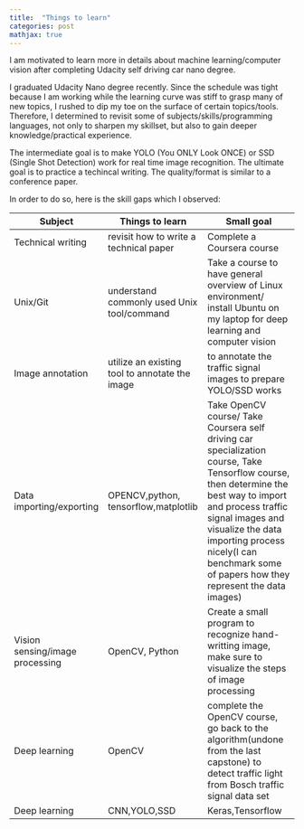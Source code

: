 ```yaml
---
title:  "Things to learn"
categories: post
mathjax: true
---
```

I am motivated to learn more in details about machine learning/computer vision after completing Udacity self driving car nano degree.  

I graduated Udacity Nano degree recently. Since the schedule was tight because I am working while the learning curve was stiff to grasp many of new topics, I rushed to dip my toe on the surface of certain topics/tools. Therefore, I determined to revisit some of subjects/skills/programming languages, not only to sharpen my skillset, but also to gain deeper knowledge/practical experience.

The intermediate goal is to make YOLO (You ONLY Look ONCE) or SSD (Single Shot Detection) work for real time image recognition. The ultimate goal is to practice a techincal writing. The quality/format is similar to a conference paper. 

In order to do so, here is the skill gaps which I observed:

|Subject|Things to learn|Small goal|
|---|---|---|
|Technical writing|revisit how to write a technical paper|Complete a Coursera course|
|Unix/Git|understand commonly used Unix tool/command|Take a course to have general overview of Linux environment/ install Ubuntu on my laptop for deep learning and computer vision|
|Image annotation|utilize an existing tool to annotate the image| to annotate the traffic signal images to prepare YOLO/SSD works|
|Data importing/exporting|OPENCV,python, tensorflow,matplotlib|Take OpenCV course/ Take Coursera self driving car specialization course, Take Tensorflow course, then determine the best way to import and process traffic signal images and visualize the data importing process nicely(I can benchmark some of papers how they represent the data images)|
|Vision sensing/image processing|OpenCV, Python| Create a small program to recognize hand-writting image, make sure to visualize the steps of image processing|
|Deep learning|OpenCV|complete the OpenCV course, go back to the algorithm(undone from the last capstone) to detect traffic light from Bosch traffic signal data set|
|Deep learning|CNN,YOLO,SSD|Keras,Tensorflow|Create an algorithm to detect my daughter's face in real time|
